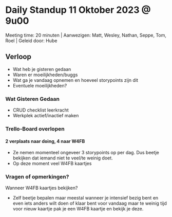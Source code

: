 # Daily Standup 11 Oktober 2023 @ 9u00

Meeting time: 20 minuten | 
Aanwezigen: Matt, Wesley, Nathan, Seppe, Tom, Roel | 
Geleid door: Hube

## Verloop
* Wat heb je gisteren gedaan
* Waren er moeilijkheden/buggs
* Wat ga je vandaag opnemen en hoeveel storypoints zijn dit
* Eventuele moeilijkheden?

### Wat Gisteren Gedaan
* CRUD checklist leerkracht 
* Werkplek actief/inactief maken

### Trello-Board overlopen
#### 2 verplaats naar doing, 4 naar W4FB
* Ze nemen momenteel ongeveer 3 storypoints op per dag. Dus beetje bekijken dat iemand niet te veel/te weinig doet.
* Op deze moment veel W4FB kaartjes


### Vragen of opmerkingen? 
Wanneer W4FB kaartjes bekijken? 
* Zelf beetje bepalen maar meestal wanneer je intensief bezig bent en even iets anders wilt doen of klaar bent voor vandaag maar te weinig tijd voor nieuw kaartje pak je een W4FB kaartje en bekijk je deze.
